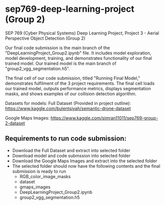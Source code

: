 # sep769-deep-learning-project (Group 2)
SEP 769 (Cyber Physical Systems) Deep Learning Project, Project 3 - Aerial Perspective Object Detection (Group 2)

Our final code submission is the main branch of the "DeepLearningProject_Group2.ipynb" file. It includes model exploration, model development, training, and demonstrates functionality of our final trained model. Our trained model is the main branch of "group2_vgg_segmentation.h5".

The final cell of our code submission, titled "Running Final Model," demonstrates fulfilment of the 3 project requirements. The final cell loads our trained model, outputs performance metrics, displays segmentation masks, and shows examples of our collision detection algorithm.


Datasets for models:
Full Dataset (Provided in project outline): https://www.kaggle.com/bulentsiyah/semantic-drone-dataset

Google Maps Images: https://www.kaggle.com/simran11011/sep769-group-2-dataset


## Requirements to run code submission:
* Download the Full Dataset and extract into selected folder
* Download model and code submssion into selected folder
* Download the Google Maps Images and extract into the selected folder
* The selected folder should now have the following contents and the final submission is ready to run
  * RGB_color_image_masks
  * dataset
  * gmaps_images
  * DeepLearningProject_Group2.ipynb
  * group2_vgg_segmentation.h5
